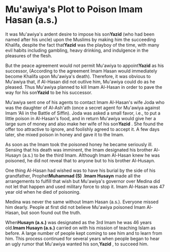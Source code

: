 Mu'awiya's Plot to Poison Imam Hasan (a.s.)
===========================================

It was Mu'awiya's ardent desire to impose his son**Yazid** (who had been
named after his uncle) upon the Muslims by making him the succeeding
Khalifa, despite the fact that**Yazid** was the playboy of the time,
with many evil habits including gambling, heavy drinking, and indulgence
in the pleasures of the flesh.

But the peace agreement would not permit Mu'awiya to appoint**Yazid** as
his successor, (According to the agreement Imam Hasan would immediately
become Khalifa upon Mu'awiya's death). Therefore, it was obvious to
Mu'awiya that, if Al-Hasan did not outlive him, Mu'awiya could do as he
pleased. Thus Mu'awiya planned to kill Imam Al-Hasan in order to pave
the way for his son**Yazid** to be his successor.

Mu'awiya sent one of his agents to contact Imam Al-Hasan's wife Joda who
was the daughter of Al-Ash'ath (once a secret agent for Mu'awiya against
Imam ‘Ali in the Battle of Siffin). Joda was asked a small favor, i.e.,
to put a little poison in Al-Hasan's food, and in return Mu'awiya would
give her a large sum of money and also make her wife of his son**Yazid**
. She found the offer too attractive to ignore, and foolishly agreed to
accept it. A few days later, she mixed poison in honey and gave it to
the Imam.

As soon as the Imam took the poisoned honey he became seriously ill.
Sensing that his death was imminent, the Imam designated his brother
Al-Husayn (a.s.) to be the third Imam. Although Imam Al-Hasan knew he
was poisoned, he did not reveal that to anyone but to his brother
Al-Husayn.

One thing Al-Hasan had wished was to have his burial by the side of his
grandfather, Prophet**Muhammad (S)** .**Imam Husayn** made all the
arrangements to fulfill that wish but Mu'awiya's governor over Medina
did not let that happen and used military force to stop it. Imam
Al-Hasan was 47 year old when he died of poisoning.

Medina was never the same without Imam Hasan (a.s.). Everyone missed him
dearly. People at first did not believe Mu'awiya poisoned Imam Al-Hasan,
but soon found out the truth.

When**Husayn (a.s.)** was designated as the 3rd Imam he was 46 years
old.**Imam Husayn (a.s.)** carried on with his mission of teaching Islam
as before. A large number of people kept coming to see him and to learn
from him. This process continued for several years when people began to
hear an ugly rumor that Mu'awiya wanted his son,**Yazid** , to succeed
him.


